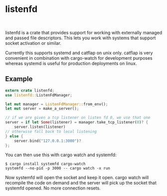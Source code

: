 # listenfd

<a href="https://travis-ci.com/mitsuhiko/rust-listenfd"><img src="https://travis-ci.com/mitsuhiko/rust-listenfd.svg?branch=master" alt=""></a>
<a href="https://crates.io/crates/listenfd"><img src="https://img.shields.io/crates/v/listenfd.svg" alt=""></a>

listenfd is a crate that provides support for working with externally managed
and passed file descriptors. This lets you work with systems that support
socket activation or similar.

Currently this supports systemd and catflap on unix only.  catflap is very
convenient in combination with cargo-watch for development purposes whereas
systemd is useful for production deployments on linux.

## Example

```rust
extern crate listenfd;
use listenfd::ListenFdManager;

let mut manager = ListenFdManager::from_env();
let mut server = make_a_server();

// if we are given a tcp listener on listen fd 0, we use that one
server = if let Some(listener) = manager.take_tcp_listener(0)? {
    server.listen(listener)
// otherwise fall back to local listening
} else {
    server.bind("127.0.0.1:3000")?
};
```

You can then use this with cargo watch and systemfd:

```
$ cargo install systemfd cargo-watch
systemfd --no-pid -p 3000 -- cargo watch -x run
```

Now systemfd will open the socket and keep it open. cargo watch will recompile
the code on demand and the server will pick up the socket that systemfd opened.
No more connection resets.

